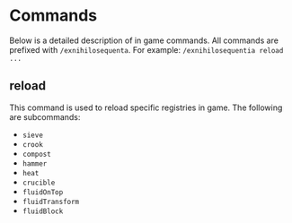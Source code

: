 Commands
==================
Below is a detailed description of in game commands. All commands are prefixed with `/exnihilosequenta`. For example: `/exnihilosequentia reload ...`

## reload
This command is used to reload specific registries in game. The following are subcommands:
- `sieve`
- `crook`
- `compost`
- `hammer`
- `heat`
- `crucible`
- `fluidOnTop`
- `fluidTransform`
- `fluidBlock`